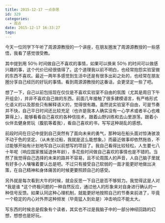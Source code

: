 ```yaml
---
title: 2015-12-17 一点杂思
id: 329
categories:
  - 观点
date: 2015-12-17 16:33:27
tags:
---
```


今天一位同学下午听了周源源教授的一个讲座，在朋友圈发了周源源教授的一些感悟，我看了感觉很受教。

其中提到用 50％ 时间做自己不喜欢的事情，如果可以换来 50％ 的时间可以做感兴趣的事，这个代价已经很值得了。这个道理我以前不明白，也经常抱怨实验室做的东西不喜欢。最近一两年多感觉到生活中还是有很多出彩之处的，也经常在朋友圈分享自己经历的好玩的事情。看到周源源教授的这番话，会更坚定一些了吧。

想了一下，自己以前包括现在仅仅是不喜欢实验室不自由的氛围（尤其是周日下午开组会），并非不喜欢自己做的东西。前面几年接触了很多建模语言，有严格形式化语义的以及那些只有解释语义的，觉得很有趣。虽然说实验室不自由，可是节奏并不快，自己平日时间还比较充足（也许是我本人确实没有一心学术或者半心也难算得上），能够看看自己喜欢的各种信技术，跟着山野训练和去山里游荡，跟着小伙伴去健身房玩（腹肌等着我），看自己喜欢的书，写写这种胡乱的感想。

前段时间在日记中提到自己突然有了面向未来的勇气，那种站在船头面对惊涛骇浪不动于色的坚定。（从未坐过船，我就是这么能想象。）而最近做事却依然拖沓，不过能够开始有计划地写自己以前想写的项目了。我自己看得比较轻松，人生要七八十年呢（响应国家推延退休年龄），多花些时间做自己喜欢的事情也是不错的。当然了我觉得自己选择的未来的路并不容易，且不论周围人的声音，人自己脑子里就有好多小人嚷嚷着要认怂是吧。不过只有接受自己软弱的一面才能更好地做出决策，在自己精神和身体痛苦的时候更要照顾自己的感受。

另外就是每次看到大牛的时候，就会反思一下自己是否不够努力。我觉得这是人对 *我是谁 *这个终极问题的一种自然反应，通过他人的形象来对自身进行确认的一种信号反馈。如果认同这种心理机制，就能更好地按照自己的节奏来前进了，毕竟一个稳定的内心对外界这种频发（毕竟猛人到处是）冲击响应不能太大。

写东西的时候总是假象有个读者，其实也不过是我脑子中的一部分神经回路的幻想，想想也是好玩。